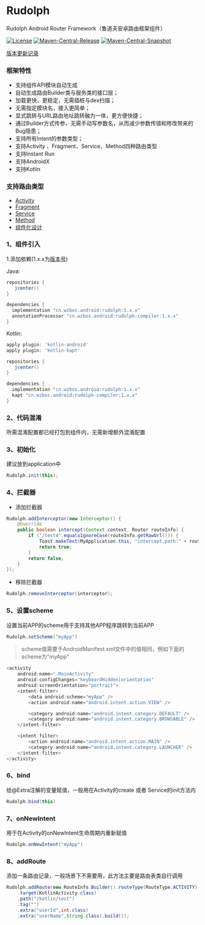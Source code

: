 # Rudolph

Rudolph Android Router Framework（鲁道夫安卓路由框架组件）

[![License](https://img.shields.io/badge/License%20-Apache%202-337ab7.svg)](https://www.apache.org/licenses/LICENSE-2.0)
[![Maven-Central-Release](https://img.shields.io/maven-central/v/cn.wzbos.android/Android--Rudolph--Router)](https://s01.oss.sonatype.org/content/repositories/releases/cn/wzbos/android/rudolph/)
[![Maven-Central-Snapshot](https://img.shields.io/nexus/s/cn.wzbos.android/Android--Rudolph--Router?server=https%3A%2F%2Fs01.oss.sonatype.org)](https://s01.oss.sonatype.org/content/repositories/snapshots/cn/wzbos/android/rudolph/)

[版本更新记录](https://github.com/wzbos/Android-Rudolph-Router/releases/)

### 框架特性

- 支持组件API模块自动生成
- 自动生成路由Builder类与服务类的接口层；
- 加载更快，更稳定，无需插桩与dex扫描；
- 无需指定模块名，接入更简单；
- 显式跳转与URL路由地址跳转融为一体，更方便快捷；
- 通过Builder方式传参，无需手动写参数名，从而减少参数传错和修改带来的Bug隐患；
- 支持所有Intent的参数类型；
- 支持Activity 、Fragment、Service、Method四种路由类型
- 支持Instant Run
- 支持AndroidX
- 支持Kotlin

### 支持路由类型

- [Activity](./doc/activity.md)
- [Fragment](./doc/fragment.md)
- [Service](./doc/service.md)
- [Method](./doc/method.md)
- [组件化设计](doc/design.md)

### 1、组件引入

1.添加依赖(1.x.x为[版本号](https://github.com/wzbos/Android-Rudolph-Router/releases))

Java:

``` groovy
repositories {
   jcenter()
}

dependencies {
  implementation "cn.wzbos.android:rudolph:1.x.x"
  annotationProcessor "cn.wzbos.android:rudolph-compiler:1.x.x"
}
```

Kotlin:

``` groovy
apply plugin: 'kotlin-android'
apply plugin: 'kotlin-kapt'

repositories {
   jcenter()
}

dependencies {
  implementation "cn.wzbos.android:rudolph:1.x.x"
  kapt "cn.wzbos.android:rudolph-compiler:1.x.x"
}
```

### 2、代码混淆

所需混淆配置都已经打包到组件内，无需新增额外混淆配置

### 3、初始化

建议放到application中

```java
Rudolph.init(this);
```

### 4、拦截器

* 添加拦截器

```java
Rudolph.addInterceptor(new Interceptor() {
    @Override
    public boolean intercept(Context context, Router routeInfo) {
        if ("/test4".equalsIgnoreCase(routeInfo.getRawUrl())) {
            Toast.makeText(MyApplication.this, "intercept,path:" + routeInfo.getRawUrl(), Toast.LENGTH_SHORT).show();
            return true;
        }
        return false;
    }
});
```

* 移除拦截器

```java
Rudolph.removeInterceptor(interceptor);
```

### 5、设置scheme

设置当前APP的scheme用于支持其他APP程序跳转到当前APP

```java
Rudolph.setScheme("myApp")
```

> scheme值需要于AndroidManifest.xml文件中的值相同，例如下面的scheme为"myApp"

```java
<activity
    android:name=".MainActivity"
    android:configChanges="keyboardHidden|orientation"
    android:screenOrientation="portrait">
    <intent-filter>
        <data android:scheme="myApp" />
        <action android:name="android.intent.action.VIEW" />

        <category android:name="android.intent.category.DEFAULT" />
        <category android:name="android.intent.category.BROWSABLE" />
    </intent-filter>

    <intent-filter>
        <action android:name="android.intent.action.MAIN" />
        <category android:name="android.intent.category.LAUNCHER" />
    </intent-filter>
</activity>
```

### 6、bind

给@Extra注解的变量赋值，一般用在Activity的create 或者 Service的init方法内

```java
Rudolph.bind(this)
```

### 7、onNewIntent

用于在Activity的onNewIntent生命周期内重新赋值

```java
Rudolph.onNewIntent("myApp")
```

### 8、addRoute

添加一条路由记录，一般场景下不需要用，此方法主要是路由表类自行调用

```java
Rudolph.addRoute(new RouteInfo.Builder().routeType(RouteType.ACTIVITY)
    .target(KotlinActivity.class)
    .path("/kotlin/test")
    .tag("")
    .extra("userId",int.class)
    .extra("userName",String.class).build());
```